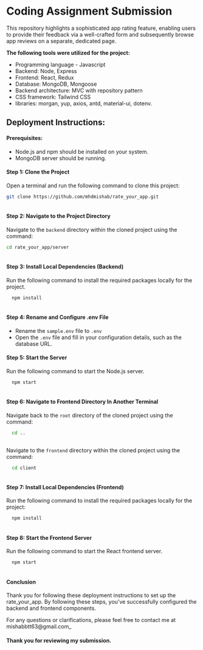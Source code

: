 # **Coding Assignment Submission**

This repository highlights a sophisticated app rating feature, enabling users to provide their feedback via a well-crafted form and subsequently browse app reviews on a separate, dedicated page.

**The following tools were utilized for the project:**

- Programming language - Javascript
- Backend: Node, Express
- Frontend: React, Redux
- Database: MongoDB, Mongoose
- Backend architecture: MVC with repository pattern
- CSS framework: Tailwind CSS
- libraries:  morgan, yup, axios, antd, material-ui, dotenv.


## Deployment Instructions:

#### Prerequisites:

- Node.js and npm should be installed on your system.
- MongoDB server should be running.

#### Step 1: Clone the Project

Open a terminal and run the following command to clone this project:
```bash
git clone https://github.com/mhdmishab/rate_your_app.git
 
```
#### Step 2: Navigate to the Project Directory

Navigate to the `backend` directory within the cloned project using the command:
```bash
cd rate_your_app/server
 
```

#### Step 3: Install Local Dependencies (Backend)

Run the following command to install the required packages locally for the project.

```bash
  npm install
 
```
#### Step 4: Rename and Configure .env File

- Rename the `sample.env` file to `.env`
- Open the `.env` file and fill in your configuration details, such as the database URL.

#### Step 5: Start the Server

Run the following command to start the Node.js server.

```bash
  npm start
 
```
#### Step 6: Navigate to Frontend Directory In Another Terminal

Navigate back to the `root` directory of the cloned project using the command:

```bash
  cd ..
 
```
Navigate to the `frontend` directory within the cloned project using the command:
```bash
  cd client
 
```
#### Step 7: Install Local Dependencies (Frontend)

Run the following command to install the required packages locally for the project:

```bash
  npm install
 
```

#### Step 8: Start the Frontend Server

Run the following command to start the React frontend server.

```bash
  npm start
 
```

#### Conclusion

Thank you for following these deployment instructions to set up the rate_your_app. By following these steps, you've successfully configured the backend and frontend components.

For any questions or clarifications, please feel free to contact me at mishabbtt63@gmail.com_

#### Thank you for reviewing my submission.
